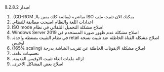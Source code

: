 اصدار 8.2.8.2

1. .(CD-ROM مباشرة (بقائمة كلك يمين بالـ ISO يمكنك الان تثبيت ملف
2. .اعدادات اللغة والنظام اصبحت مطابقة للنظام
3. ISO mode اصلاح مشكلة التحميل التلقائي في نظام
4. Windows Server 2019 اصلاح مشكلة عدم ظهور صورة المستخدم في
5. .في نظام التثبيت بضغطة واحدة retail اصلاح مشكلة القناة الخاظئة عند تثبيت نسخة اوفيس
6. (165% scaling) اصلاح مشكلة الايقونات الخاطئة عن تقريب الشاشة بدرجة
7. .تحسينات عامة
8. .ازالة ملفات الغاء تثبيت الاوفيس القديمة
9. .اصلاح بعض المشاكل الاخرى

